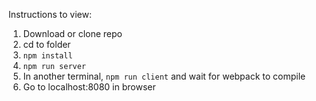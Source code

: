 Instructions to view:

1. Download or clone repo
2. cd to folder
3. `npm install`
4. `npm run server`
5. In another terminal, `npm run client` and wait for webpack to compile
6. Go to localhost:8080 in browser